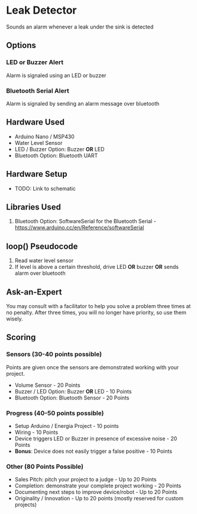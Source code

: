 # Leak Detector
Sounds an alarm whenever a leak under the sink is detected

## Options

### LED or Buzzer Alert
Alarm is signaled using an LED or buzzer

### Bluetooth Serial Alert
Alarm is signaled by sending an alarm message over bluetooth

## Hardware Used
- Arduino Nano / MSP430
- Water Level Sensor
- LED / Buzzer Option: Buzzer **OR** LED
- Bluetooth Option: Bluetooth UART

## Hardware Setup
- TODO: Link to schematic

## Libraries Used
1. Bluetooth Option: SoftwareSerial for the Bluetooth Serial - https://www.arduino.cc/en/Reference/softwareSerial

## loop() Pseudocode
1. Read water level sensor
2. If level is above a certain threshold, drive LED **OR** buzzer **OR** sends alarm over bluetooth

## Ask-an-Expert
You may consult with a facilitator to help you solve a problem three times at no penalty. After three times, you will no longer have priority, so use them wisely.

## Scoring
### Sensors (30-40 points possible)
Points are given once the sensors are demonstrated working with your project.

- Volume Sensor - 20 Points
- Buzzer / LED Option: Buzzer **OR** LED - 10 Points
- Bluetooth Option: Bluetooth Sensor - 20 Points

### Progress (40-50 points possible)
- Setup Arduino / Energia Project - 10 points
- Wiring - 10 Points
- Device triggers LED or Buzzer in presence of excessive noise - 20 Points
- **Bonus**: Device does not easily trigger a false positive - 10 Points

### Other (80 Points Possible)
- Sales Pitch: pitch your project to a judge - Up to 20 Points
- Completion: demonstrate your complete project working - 20 Points
- Documenting next steps to improve device/robot - Up to 20 Points
- Originality / Innovation - Up to 20 points (mostly reserved for custom projects)
